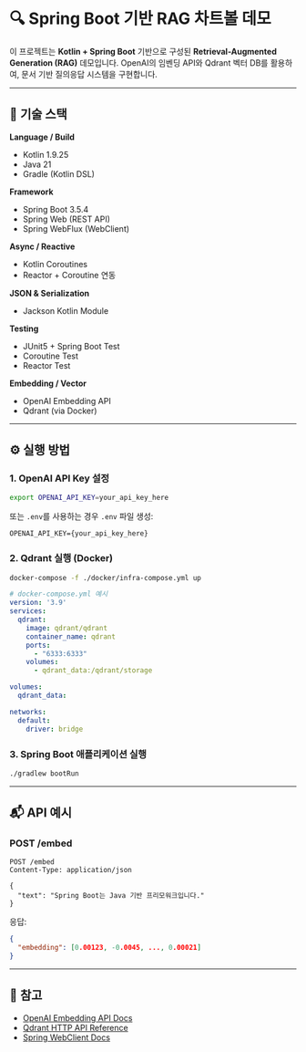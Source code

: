 # 🔍 Spring Boot 기반 RAG 차트볼 데모

이 프로젝트는 **Kotlin + Spring Boot** 기반으로 구성된 **Retrieval-Augmented Generation (RAG)** 데모입니다.
OpenAI의 임벤딩 API와 Qdrant 벡터 DB를 활용하여, 문서 기반 질의응답 시스템을 구현합니다.

---

## 🏡 기술 스택
**Language / Build**
- Kotlin 1.9.25
- Java 21
- Gradle (Kotlin DSL)

**Framework**
- Spring Boot 3.5.4
- Spring Web (REST API)
- Spring WebFlux (WebClient)

**Async / Reactive**
- Kotlin Coroutines
- Reactor + Coroutine 연동

**JSON & Serialization**
- Jackson Kotlin Module

**Testing**
- JUnit5 + Spring Boot Test
- Coroutine Test
- Reactor Test

**Embedding / Vector**
- OpenAI Embedding API
- Qdrant (via Docker)

---

## ⚙️ 실행 방법

### 1. OpenAI API Key 설정

```bash
export OPENAI_API_KEY=your_api_key_here
```

또는 `.env`를 사용하는 경우 `.env` 파일 생성:

```
OPENAI_API_KEY={your_api_key_here}
```

### 2. Qdrant 실행 (Docker)

```bash
docker-compose -f ./docker/infra-compose.yml up
```

```yaml
# docker-compose.yml 예시
version: '3.9'
services:
  qdrant:
    image: qdrant/qdrant
    container_name: qdrant
    ports:
      - "6333:6333"
    volumes:
      - qdrant_data:/qdrant/storage

volumes:
  qdrant_data:

networks:
  default:
    driver: bridge
```

### 3. Spring Boot 애플리케이션 실행

```bash
./gradlew bootRun
```

---

## 📬 API 예시

### POST /embed

```http
POST /embed
Content-Type: application/json

{
  "text": "Spring Boot는 Java 기반 프리모워크입니다."
}
```

응답:

```json
{
  "embedding": [0.00123, -0.0045, ..., 0.00021]
}
```

---

## 📌 참고

* [OpenAI Embedding API Docs](https://platform.openai.com/docs/guides/embeddings)
* [Qdrant HTTP API Reference](https://qdrant.tech/documentation/)
* [Spring WebClient Docs](https://docs.spring.io/spring-framework/docs/current/reference/html/web-reactive.html#webflux-client)